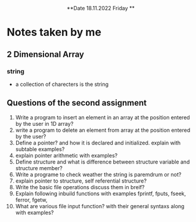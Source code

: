 

<div align="center"> **Date 18.11.2022 Friday **</div>



# Notes taken by me

## 2 Dimensional Array

### string
- a collection of charecters is the string

## Questions of the second assignment

1. Write a program to insert an element in an array at the position entered by the user in 1D array? 
2. write a program to delete an element from array at the position entered by the user?
3. Define a pointer? and how it is declared and initialized. explain with subtable examples?
4. explain pointer arithmetic with examples?
5. Define structure and what is difference between structure variable and structure member?
6. Write a programe to check weather the string is paremdrum or not?
7. explain pointer to structure, self referential structure?
8. Write the basic file operations discuss them in breif? 
9. Explain following inbuild functions with examples fprintf, fputs, fseek, ferror, fgetw,
10. What are various file input function? with their general syntaxs along with examples?
